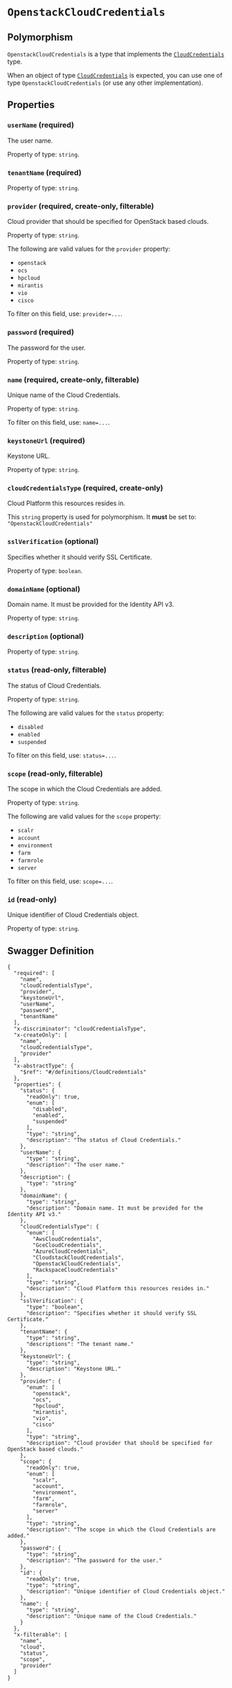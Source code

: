 # `OpenstackCloudCredentials` #



## Polymorphism ##

`OpenstackCloudCredentials` is a type that implements the [`CloudCredentials`](./../definitions/CloudCredentials.mkd) type.

When an object of type [`CloudCredentials`](./../definitions/CloudCredentials.mkd) is expected, you can use one of type `OpenstackCloudCredentials`
(or use any other implementation).




## Properties ##

### `userName` (required) ###

The user name.


Property of type: `string`.




### `tenantName` (required) ###




Property of type: `string`.




### `provider` (required, create-only, filterable) ###

Cloud provider that should be specified for OpenStack based clouds.


Property of type: `string`.

 
The following are valid values for the `provider` property:
  + `openstack`
  + `ocs`
  + `hpcloud`
  + `mirantis`
  + `vio`
  + `cisco`

To filter on this field, use: `provider=...`.


### `password` (required) ###

The password for the user.


Property of type: `string`.




### `name` (required, create-only, filterable) ###

Unique name of the Cloud Credentials.


Property of type: `string`.


To filter on this field, use: `name=...`.


### `keystoneUrl` (required) ###

Keystone URL.


Property of type: `string`.




### `cloudCredentialsType` (required, create-only) ###

Cloud Platform this resources resides in.


This `string` property is used for polymorphism. It **must** be set to: `"OpenstackCloudCredentials"`


### `sslVerification` (optional) ###

Specifies whether it should verify SSL Certificate.


Property of type: `boolean`.




### `domainName` (optional) ###

Domain name. It must be provided for the Identity API v3.


Property of type: `string`.




### `description` (optional) ###




Property of type: `string`.




### `status` (read-only, filterable) ###

The status of Cloud Credentials.


Property of type: `string`.

 
The following are valid values for the `status` property:
  + `disabled`
  + `enabled`
  + `suspended`

To filter on this field, use: `status=...`.


### `scope` (read-only, filterable) ###

The scope in which the Cloud Credentials are added.


Property of type: `string`.

 
The following are valid values for the `scope` property:
  + `scalr`
  + `account`
  + `environment`
  + `farm`
  + `farmrole`
  + `server`

To filter on this field, use: `scope=...`.


### `id` (read-only) ###

Unique identifier of Cloud Credentials object.


Property of type: `string`.







## Swagger Definition ##

    {
      "required": [
        "name", 
        "cloudCredentialsType", 
        "provider", 
        "keystoneUrl", 
        "userName", 
        "password", 
        "tenantName"
      ], 
      "x-discriminator": "cloudCredentialsType", 
      "x-createOnly": [
        "name", 
        "cloudCredentialsType", 
        "provider"
      ], 
      "x-abstractType": {
        "$ref": "#/definitions/CloudCredentials"
      }, 
      "properties": {
        "status": {
          "readOnly": true, 
          "enum": [
            "disabled", 
            "enabled", 
            "suspended"
          ], 
          "type": "string", 
          "description": "The status of Cloud Credentials."
        }, 
        "userName": {
          "type": "string", 
          "description": "The user name."
        }, 
        "description": {
          "type": "string"
        }, 
        "domainName": {
          "type": "string", 
          "description": "Domain name. It must be provided for the Identity API v3."
        }, 
        "cloudCredentialsType": {
          "enum": [
            "AwsCloudCredentials", 
            "GceCloudCredentials", 
            "AzureCloudCredentials", 
            "CloudstackCloudCredentials", 
            "OpenstackCloudCredentials", 
            "RackspaceCloudCredentials"
          ], 
          "type": "string", 
          "description": "Cloud Platform this resources resides in."
        }, 
        "sslVerification": {
          "type": "boolean", 
          "description": "Specifies whether it should verify SSL Certificate."
        }, 
        "tenantName": {
          "type": "string", 
          "descriptions": "The tenant name."
        }, 
        "keystoneUrl": {
          "type": "string", 
          "description": "Keystone URL."
        }, 
        "provider": {
          "enum": [
            "openstack", 
            "ocs", 
            "hpcloud", 
            "mirantis", 
            "vio", 
            "cisco"
          ], 
          "type": "string", 
          "description": "Cloud provider that should be specified for OpenStack based clouds."
        }, 
        "scope": {
          "readOnly": true, 
          "enum": [
            "scalr", 
            "account", 
            "environment", 
            "farm", 
            "farmrole", 
            "server"
          ], 
          "type": "string", 
          "description": "The scope in which the Cloud Credentials are added."
        }, 
        "password": {
          "type": "string", 
          "description": "The password for the user."
        }, 
        "id": {
          "readOnly": true, 
          "type": "string", 
          "description": "Unique identifier of Cloud Credentials object."
        }, 
        "name": {
          "type": "string", 
          "description": "Unique name of the Cloud Credentials."
        }
      }, 
      "x-filterable": [
        "name", 
        "cloud", 
        "status", 
        "scope", 
        "provider"
      ]
    }
